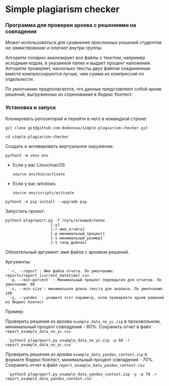 # Simple plagiarism checker
### Программа для проверки архива с решениями на совпадения
_Может использоваться для сравнения присланных решений студентов на заимствование и плагиат внутри группы._ 

Алгоритм попарно анализирует все файлы с текстом, например исходным кодом, в указанной папке и выдает процент наложения. Алгоритм проверяет, насколько тексты двух файлов соединенные вместе компрессируются лучше, чем сумма их компрессий по отдельности.

По умолчанию предполагается, что данные представляют собой архив решений, выгруженных из соренования в Яндекс Контест.


### Установка и запуск

Клонировать репозиторий и перейти в него в командной строке:

```
git clone git@github.com:dodonova/simple-plagiarism-checker.git
```

```
cd simple-plagiarism-checker
```

Cоздать и активировать виртуальное окружение:

```
python3 -m venv env
```

* Если у вас Linux/macOS

    ```
    source env/bin/activate
    ```

* Если у вас windows

    ```
    source env/scripts/activate
    ```

```
python3 -m pip install --upgrade pip
```

Запустить проект:
```
python3 plagreport.py -f /путь/к/вашей/папке
                    [-y]
                    [-r имя_отчёта]
                    [-p минимальный_процент]
                    [-s минимальный_размер]
                    [-t типы_файлов]
```

Обязательный аргумент: имя файла с архивом решений.

Аргументы:

     `-r, --report`: Имя файла отчета. По умолчанию: reports/report_[current_datetime].csv
     `-p, --min-percent` : Минимальный процент перекрытия для отчетов. По умолчанию: 60
     `-s, --min-size`: минимальная длина текста для анализа. По умолчанию: 140
     `-y, --yandex` : укажите этот параметр, если проверяете архив решений из Яндекс Контест

Пример:

Проверить решения из архива `example_data_no_yc.zip` в произвольном, минимальный процент совпадения - 60%. 
Сохранить отчет в файл `report_example_data_no_yc.csv`

     `python3 plagreport.py example_data_no_yc.zip -p 60 -r report_example_data_no_yc.csv`
    
Проверить решения из архива `example_data_yandex_contest.zip` в формате Яндекс Контест, минимальный процент совпадения - 70%. 
Сохранить отчет в файл `report_example_data_yandex_contest.csv`
    
     `python3 plagreport.py example_data_yandex_contest.zip -y -p 70 -r report_example_data_yandex_contest.csv`